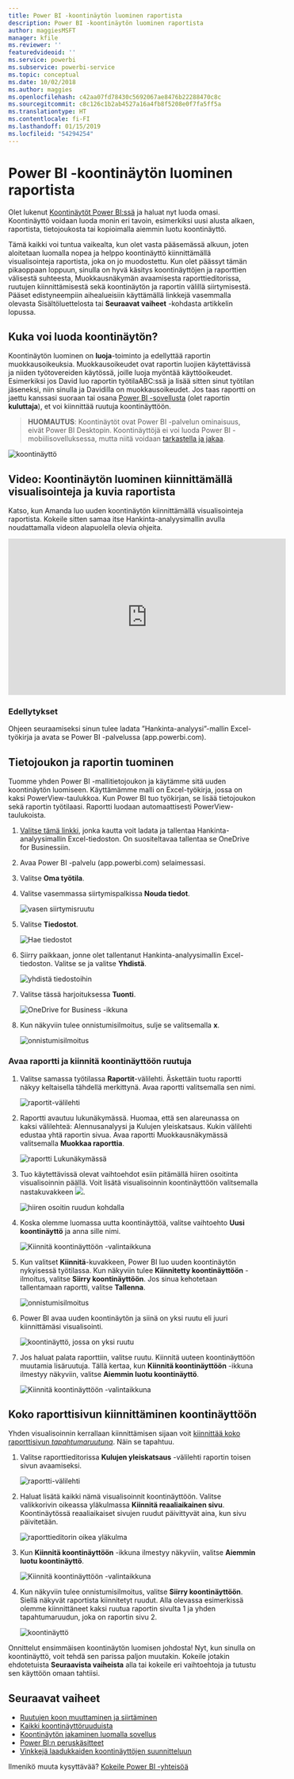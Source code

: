 ```yaml
---
title: Power BI -koontinäytön luominen raportista
description: Power BI -koontinäytön luominen raportista
author: maggiesMSFT
manager: kfile
ms.reviewer: ''
featuredvideoid: ''
ms.service: powerbi
ms.subservice: powerbi-service
ms.topic: conceptual
ms.date: 10/02/2018
ms.author: maggies
ms.openlocfilehash: c42aa07fd78430c5692067ae8476b22288470c8c
ms.sourcegitcommit: c8c126c1b2ab4527a16a4fb8f5208e0f7fa5ff5a
ms.translationtype: HT
ms.contentlocale: fi-FI
ms.lasthandoff: 01/15/2019
ms.locfileid: "54294254"
---
```

# <a name="create-a-power-bi-dashboard-from-a-report"></a>Power BI -koontinäytön luominen raportista
Olet lukenut [Koontinäytöt Power BI:ssä](service-dashboards.md) ja haluat nyt luoda omasi. Koontinäyttö voidaan luoda monin eri tavoin, esimerkiksi uusi alusta alkaen, raportista, tietojoukosta tai kopioimalla aiemmin luotu koontinäyttö.  

Tämä kaikki voi tuntua vaikealta, kun olet vasta pääsemässä alkuun, joten aloitetaan luomalla nopea ja helppo koontinäyttö kiinnittämällä visualisointeja raportista, joka on jo muodostettu. Kun olet päässyt tämän pikaoppaan loppuun, sinulla on hyvä käsitys koontinäyttöjen ja raporttien välisestä suhteesta, Muokkausnäkymän avaamisesta raporttieditorissa, ruutujen kiinnittämisestä sekä koontinäytön ja raportin välillä siirtymisestä. Pääset edistyneempiin aihealueisiin käyttämällä linkkejä vasemmalla olevasta Sisältöluettelosta tai **Seuraavat vaiheet** -kohdasta artikkelin lopussa.

## <a name="who-can-create-a-dashboard"></a>Kuka voi luoda koontinäytön?
Koontinäytön luominen on **luoja**-toiminto ja edellyttää raportin muokkausoikeuksia. Muokkausoikeudet ovat raportin luojien käytettävissä ja niiden työtovereiden käytössä, joille luoja myöntää käyttöoikeudet. Esimerkiksi jos David luo raportin työtilaABC:ssä ja lisää sitten sinut työtilan jäseneksi, niin sinulla ja Davidilla on muokkausoikeudet. Jos taas raportti on jaettu kanssasi suoraan tai osana [Power BI -sovellusta](service-create-distribute-apps.md) (olet raportin **kuluttaja**), et voi kiinnittää ruutuja koontinäyttöön.

> **HUOMAUTUS**: Koontinäytöt ovat Power BI -palvelun ominaisuus, eivät Power BI Desktopin. Koontinäyttöjä ei voi luoda Power BI -mobiilisovelluksessa, mutta niitä voidaan [tarkastella ja jakaa](consumer/mobile/mobile-apps-view-dashboard.md).
>
> 

![koontinäyttö](media/service-dashboard-create/power-bi-completed-dashboard-small.png)

## <a name="video-create-a-dashboard-by-pinning-visuals-and-images-from-a-report"></a>Video: Koontinäytön luominen kiinnittämällä visualisointeja ja kuvia raportista
Katso, kun Amanda luo uuden koontinäytön kiinnittämällä visualisointeja raportista. Kokeile sitten samaa itse Hankinta-analyysimallin avulla noudattamalla videon alapuolella olevia ohjeita.

<iframe width="560" height="315" src="https://www.youtube.com/embed/lJKgWnvl6bQ" frameborder="0" allowfullscreen></iframe>

### <a name="prerequisites"></a>Edellytykset
Ohjeen seuraamiseksi sinun tulee ladata ”Hankinta-analyysi”-mallin Excel-työkirja ja avata se Power BI -palvelussa (app.powerbi.com).

## <a name="import-a-dataset-with-a-report"></a>Tietojoukon ja raportin tuominen
Tuomme yhden Power BI -mallitietojoukon ja käytämme sitä uuden koontinäytön luomiseen. Käyttämämme malli on Excel-työkirja, jossa on kaksi PowerView-taulukkoa. Kun Power BI tuo työkirjan, se lisää tietojoukon sekä raportin työtilaasi.  Raportti luodaan automaattisesti PowerView-taulukoista.

1. [Valitse tämä linkki](http://go.microsoft.com/fwlink/?LinkId=529784), jonka kautta voit ladata ja tallentaa Hankinta-analyysimallin Excel-tiedoston. On suositeltavaa tallentaa se OneDrive for Businessiin.
2. Avaa Power BI -palvelu (app.powerbi.com) selaimessasi.
3. Valitse **Oma työtila**.
4. Valitse vasemmassa siirtymispalkissa **Nouda tiedot**.

    ![vasen siirtymisruutu](media/service-dashboard-create/power-bi-get-data3.png)
5. Valitse **Tiedostot**.

   ![Hae tiedostot](media/service-dashboard-create/power-bi-select-files.png)
6. Siirry paikkaan, jonne olet tallentanut Hankinta-analyysimallin Excel-tiedoston. Valitse se ja valitse **Yhdistä**.

   ![yhdistä tiedostoihin](media/service-dashboard-create/power-bi-connectnew.png)
7. Valitse tässä harjoituksessa **Tuonti**.

    ![OneDrive for Business -ikkuna](media/service-dashboard-create/power-bi-import.png)
8. Kun näkyviin tulee onnistumisilmoitus, sulje se valitsemalla **x**.

   ![onnistumisilmoitus](media/service-dashboard-create/power-bi-view-datasetnew.png)

### <a name="open-the-report-and-pin-some-tiles-to-a-dashboard"></a>Avaa raportti ja kiinnitä koontinäyttöön ruutuja
1. Valitse samassa työtilassa **Raportit**-välilehti. Äskettäin tuotu raportti näkyy keltaisella tähdellä merkittynä. Avaa raportti valitsemalla sen nimi.

    ![raportit-välilehti](media/service-dashboard-create/power-bi-reports.png)
2. Raportti avautuu lukunäkymässä. Huomaa, että sen alareunassa on kaksi välilehteä: Alennusanalyysi ja Kulujen yleiskatsaus. Kukin välilehti edustaa yhtä raportin sivua.
    Avaa raportti Muokkausnäkymässä valitsemalla **Muokkaa raporttia**.

    ![raportti Lukunäkymässä](media/service-dashboard-create/power-bi-reading-view.png)
3. Tuo käytettävissä olevat vaihtoehdot esiin pitämällä hiiren osoitinta visualisoinnin päällä. Voit lisätä visualisoinnin koontinäyttöön valitsemalla nastakuvakkeen ![](media/service-dashboard-create/power-bi-pin-icon.png).

    ![hiiren osoitin ruudun kohdalla](media/service-dashboard-create/power-bi-hover.png)
4. Koska olemme luomassa uutta koontinäyttöä, valitse vaihtoehto **Uusi koontinäyttö** ja anna sille nimi.

   ![Kiinnitä koontinäyttöön -valintaikkuna](media/service-dashboard-create/power-bi-pin-tile.png)
5. Kun valitset **Kiinnitä**-kuvakkeen, Power BI luo uuden koontinäytön nykyisessä työtilassa. Kun näkyviin tulee **Kiinnitetty koontinäyttöön** -ilmoitus, valitse **Siirry koontinäyttöön**. Jos sinua kehotetaan tallentamaan raportti, valitse **Tallenna**.

     ![onnistumisilmoitus](media/service-dashboard-create/power-bi-pin-success.png)
6. Power BI avaa uuden koontinäytön ja siinä on yksi ruutu eli juuri kiinnittämäsi visualisointi.

   ![koontinäyttö, jossa on yksi ruutu](media/service-dashboard-create/power-bi-pinned.png)
7. Jos haluat palata raporttiin, valitse ruutu. Kiinnitä uuteen koontinäyttöön muutamia lisäruutuja. Tällä kertaa, kun **Kiinnitä koontinäyttöön** -ikkuna ilmestyy näkyviin, valitse **Aiemmin luotu koontinäyttö**.  

   ![Kiinnitä koontinäyttöön -valintaikkuna](media/service-dashboard-create/power-bi-existing-dashboard.png)

## <a name="pin-an-entire-report-page-to-the-dashboard"></a>Koko raporttisivun kiinnittäminen koontinäyttöön
Yhden visualisoinnin kerrallaan kiinnittämisen sijaan voit [kiinnittää koko raporttisivun *tapahtumaruutuna*](service-dashboard-pin-live-tile-from-report.md). Näin se tapahtuu.

1. Valitse raporttieditorissa **Kulujen yleiskatsaus** -välilehti raportin toisen sivun avaamiseksi.

   ![raportti-välilehti](media/service-dashboard-create/power-bi-page-tab.png)

2. Haluat lisätä kaikki nämä visualisoinnit koontinäyttöön.  Valitse valikkorivin oikeassa yläkulmassa **Kiinnitä reaaliaikainen sivu**. Koontinäytössä reaaliaikaiset sivujen ruudut päivittyvät aina, kun sivu päivitetään.

   ![raporttieditorin oikea yläkulma](media/service-dashboard-create/power-bi-pin-live.png)

3. Kun **Kiinnitä koontinäyttöön** -ikkuna ilmestyy näkyviin, valitse **Aiemmin luotu koontinäyttö**.

   ![Kiinnitä koontinäyttöön -valintaikkuna](media/service-dashboard-create/power-bi-pin-live2.png)

4. Kun näkyviin tulee onnistumisilmoitus, valitse **Siirry koontinäyttöön**. Siellä näkyvät raportista kiinnitetyt ruudut. Alla olevassa esimerkissä olemme kiinnittäneet kaksi ruutua raportin sivulta 1 ja yhden tapahtumaruudun, joka on raportin sivu 2.

   ![koontinäyttö](media/service-dashboard-create/power-bi-dashboard.png)

Onnittelut ensimmäisen koontinäytön luomisen johdosta! Nyt, kun sinulla on koontinäyttö, voit tehdä sen parissa paljon muutakin.  Kokeile jotakin ehdotetuista **Seuraavista vaiheista** alla tai kokeile eri vaihtoehtoja ja tutustu sen käyttöön omaan tahtiisi.   

## <a name="next-steps"></a>Seuraavat vaiheet
* [Ruutujen koon muuttaminen ja siirtäminen](service-dashboard-edit-tile.md)
* [Kaikki koontinäyttöruuduista](service-dashboard-tiles.md)
* [Koontinäytön jakaminen luomalla sovellus](service-create-workspaces.md)
* [Power BI:n peruskäsitteet](service-basic-concepts.md)
* [Vinkkejä laadukkaiden koontinäyttöjen suunnitteluun](service-dashboards-design-tips.md)

Ilmenikö muuta kysyttävää? [Kokeile Power BI -yhteisöä](http://community.powerbi.com/)

